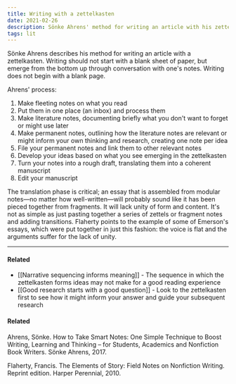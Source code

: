 ```yaml
---
title: Writing with a zettelkasten
date: 2021-02-26
description: Sönke Ahrens' method for writing an article with his zettelkasten. 
tags: lit
---
```


Sönke Ahrens describes his method for writing an article with a zettelkasten. Writing should not start with a blank sheet of paper, but emerge from the bottom up through conversation with one's notes. Writing does not begin with a blank page. 

Ahrens' process: 

1) Make fleeting notes on what you read
2) Put them in one place (an inbox) and process them
3) Make literature notes, documenting briefly what you don't want to forget or might use later 
4) Make permanent notes, outlining how the literature notes are relevant or might inform your own thinking and research, creating one note per idea
5) File your permanent notes and link them to other relevant notes
6) Develop your ideas based on what you see emerging in the zettelkasten
7) Turn your notes into a rough draft, translating them into a coherent manuscript
8) Edit your manuscript

The translation phase is critical; an essay that is assembled from modular notes—no matter how well-written—will probably sound like it has been pieced together from fragments. It will lack unity of form and content. It's not as simple as just pasting together a series of zettels or fragment notes and adding transitions. Flaherty points to the example of some of Emerson's essays, which were put together in just this fashion: the voice is flat and the arguments suffer for the lack of unity. 

---
#### Related
- [[Narrative sequencing informs meaning]] - The sequence in which the zettelkasten forms ideas may not make for a good reading experience
- [[Good research starts with a good question]] - Look to the zettelkasten first to see how it might inform your answer and guide your subsequent research

#### Related
Ahrens, Sönke. How to Take Smart Notes: One Simple Technique to Boost Writing, Learning and Thinking – for Students, Academics and Nonfiction Book Writers. Sönke Ahrens, 2017.

Flaherty, Francis. The Elements of Story: Field Notes on Nonfiction Writing. Reprint edition. Harper Perennial, 2010.
